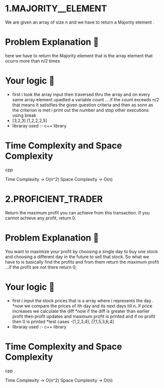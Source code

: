 # 1.MAJORITY__ELEMENT
We are given an array of size n and we have to return a Majority element .
# Problem Explanation 🚀

here we have to return the Majority element that is the  array element that ocurrs more than n/2 times

# Your logic 🤯
* first i took the array input then traversed thru the array and on every same array element upadted a variable count ....if the count exceeds n/2 that means 
it satisifies the given question criteria and then as sonn as the criterion is met i print out the number and stop other executions using break
* [3,2,3]  [1,2,2,2,5]
* libraray used :- <iostream> c++ library

# Time Complexity and Space Complexity
cpp


 Time Complexity -> O(n^2)
 Space Complexity -> O(n)
 
# 2.PROFICIENT_TRADER

Return the maximum profit you can achieve from this transaction. If you cannot achieve any profit, return 0.


# Problem Explanation 🚀

You want to maximize your profit by choosing a single day to buy one stock and choosing a different day in the future to sell that stock.
So what we have to is basically find the profits and from them return the maximum profit ...if the profit are not there return  0;

# Your logic 🤯
* first i input the stock prices that is a array where i represents the day .
*now we compare the prices of ith day and its next days till n..if price increases we calculate the diff
*now if the diff is greater than earlier profit then profit updates and maximum profit is printed and if no profit then 0 is printed
*test cases -[1,2,3,4], [7,1,5,3,6,4]
* libraray used :- <iostream> c++ library

# Time Complexity and Space Complexity
cpp


 Time Complexity -> O(n^2)
 Space Complexity -> O(n)
 
